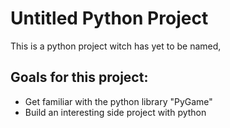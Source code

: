 # Untitled Python Project

This is a python project witch has yet to be named,

## Goals for this project:
- Get familiar with the python library "PyGame"
- Build an interesting side project with python
